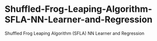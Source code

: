 # Shuffled-Frog-Leaping-Algorithm-SFLA-NN-Learner-and-Regression
Shuffled Frog Leaping Algorithm (SFLA) NN Learner and Regression

